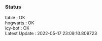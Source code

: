 ### Status


table : OK  
hogwarts : OK  
icy-bot : OK  
Latest Update : 2022-05-17 23:09:10.809723
